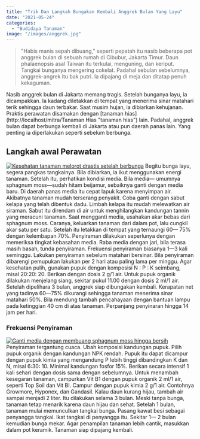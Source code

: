 ```yaml
---
title: "Trik Dan Langkah Bungakan Kembali Anggrek Bulan Yang Layu"
date: "2021-05-24"
categories: 
  - "Budidaya Tanaman"
image: "/images/anggrek.jpg"
---
```


> "Habis manis sepah dibuang," seperti pepatah itu nasib beberapa pot anggrek bulan di sebuah rumah di Cibubur, Jakarta Timur. Daun phalaenopsis asal Taiwan itu terkulai, menguning, dan keriput. Tangkai bunganya mengering cokelat. Padahal sebulan sebelumnya, anggrek-angrek itu bak putri. Ia dipajang di meja dan ditatap penuh kekaguman.

Nasib anggrek bulan di Jakarta memang tragis. Setelah bunganya layu, ia dicampakkan. Ia kadang diletakkan di tempat yang menerima sinar matahari terik sehingga daun terbakar. Saat musim hujan, ia dibiarkan kehujanan. Praktis perawatan disamakan dengan [tanaman hias](http://localhost/mitra/Tanaman Hias "tanaman hias") lain. Padahal, anggrek bulan dapat berbunga kembali di Jakarta atau pun daerah panas lain. Yang penting ia diperlakukan seperti sebelum berbunga.

## Langkah awal Perawatan

[![Kesehatan tanaman melorot drastis setelah berbunga](/images/bunga.jpg)](http://localhost/mitra/wp-content/uploads/2021/05/bunga.jpg) Begitu bunga layu, segera pangkas tangkainya. Bila dibiarkan, ia ikut menggunakan energi tanaman. Setelah itu, perhatikan kondisi media. Bila media— umumnya sphagnum moss—sudah hitam beijamur, sebaiknya ganti dengan media baru. Di daerah panas media itu cepat lapuk karena menyimpan air. Akibatnya tanaman mudah terserang penyakit. Coba ganti dengan sabut kelapa yang telah dibentuk dadu. Limbah kelapa itu mudah melewatkan air siraman. Sabut itu direndam di air untuk menghilangkan kandungan tannin yang meracuni tanaman. Saat mengganti media, usahakan akar bebas dari sphagnum moss. Caranya, keluarkan tanaman dari dalam pot, lalu cungkil akar satu per satu. Setelah itu letakkan di tempat yang ternaungi 60— 75% dengan kelembapan 70%. Penyiraman dilakukan seperlunya dengan memeriksa tingkat kebasahan media. Raba media dengan jari, bila terasa masih basah, tunda penyiraman. Frekuensi penyiraman biasanya 1—3 kali seminggu. Lakukan penyiraman sebelum matahari bersinar. Bila penyiraman dibarengi pemupukan lakukan per 2 hari atau paling lama per minggu. Agar kesehatan pulih, gunakan pupuk dengan komposisi N : P : K seimbang, misal 20:20: 20. Berikan dengan dosis 2 g/1 air. Untuk pupuk organik dilakukan menjelang siang, sekitar pukul 11.00 dengan dosis 2 ml/1 air. Setelah dipelihara 3 bulan, anggrek siap dibungakan kembali. Kerapatan net yang tadinya 60—75% dikurangi sehingga tanaman menerima sinar matahari 50%. Bila mendung tambah pencahayaan dengan bantuan lampu pada ketinggian 40 cm di atas tanaman. Perpanjang penyinaran hingga 14 jam per hari.

### Frekuensi Penyiraman

[![Ganti media dengan membuang sphagnum moss hingga bersih](/images/bunga1.jpg)](http://localhost/mitra/wp-content/uploads/2021/05/bunga1.jpg) Penyiraman tergantung cuaca. Ubah komposisi kandungan pupuk. Pilih pupuk organik dengan kandungan NPK rendah. Pupuk itu dapat dicampur dengan pupuk kimia yang mengandung P lebih tinggi dibandingkan K dan N, misal 6:30: 10. Minimal kandungan fosfor 15%. Berikan secara intensif 1 kali sehari dengan dosis sama dengan sebelumnya. Untuk menambah kesegaran tanaman, campurkan Vit B1 dengan pupuk organik 2 ml/1 air, seperti Top Soil dan Vit BI. Campur dengan pupuk kimia 2 g/1 air. Contohnya Growmore, Hyponex, dan Gandasil. Kalau daun kurang hijau, tambah air sampai menjadi 2 liter. Itu dilakukan selama 3 bulan. Meski tanpa bunga, tanaman tetap menarik karena daun hijau dan sehat. Setelah 1 bulan, tanaman mulai memunculkan tangkai bunga. Pasang kawat besi sebagai penyangga tangkai. Ikat tangkai di penyangga itu. Sekitar 1— 2 bulan kemudian bunga mekar. Agar penampilan tanaman lebih cantik, masukkan dalam pot keramik. Tanaman siap dipajang kembali.
